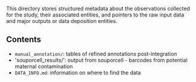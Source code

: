 This directory stores structured metadata about the observations collected for the study, their associated entities, and pointers to the raw input data and major outputs or data deposition entities.

## Contents
* `manual_annotation/`: tables of refined annotations post-integration
* 'souporcell_results/': output from souporcell - barcodes from potential maternal contamination 
* `DATA_INFO.md`: information on where to find the data
